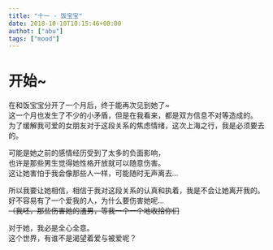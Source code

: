 ```yaml
---
title: "十一 · 饭宝宝"
date: 2018-10-10T10:15:46+08:00
authot: ["abu"]
tags: ["mood"]
---
```

# 开始~

在和饭宝宝分开了一个月后，终于能再次见到她了~  
这一个月也发生了不少的小矛盾，但是在我看来，都是双方信息不对等造成的。  
为了缓解我可爱的女朋友对于这段关系的焦虑情绪，这次上海之行，我是必须要去的。  

<!--more-->

可能是她之前的感情经历受到了太多的负面影响，  
也许是那些男生觉得她性格开放就可以随意伤害。  
这让她害怕于我会像那些人一样，可能随时无声离去…  

所以我要让她相信，相信于我对这段关系的认真和执着，我是不会让她离开我的。  
好不容易有了一个爱我的人，为什么要伤害她呢…  
~~（我呸，那些伤害她的渣男，等我一个一个地收拾你们~~  

对于她，我必是全心全意。  
这个世界，有谁不是渴望着爱与被爱呢？  